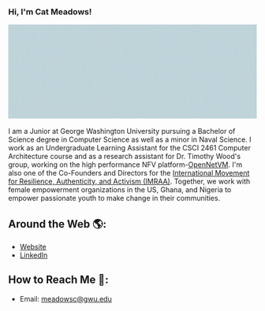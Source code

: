 ### Hi, I'm Cat Meadows!

![](https://github.com/catherinemeadows/catherinemeadows/blob/master/images/header.gif)

I am a Junior at George Washington University pursuing a Bachelor of Science degree in Computer Science as well as a minor in Naval Science. I work as an Undergraduate Learning Assistant for the CSCI 2461 Computer Architecture course and as a research assistant for Dr. Timothy Wood's group, working on the high performance NFV platform-[OpenNetVM](http://sdnfv.github.io/onvm/). I'm also one of the Co-Founders and Directors for the [International Movement for Resilience, Authenticity, and Activism (IMRAA)](https://imraacoalition.github.io). Together, we work with female empowerment organizations in the US, Ghana, and Nigeria to empower passionate youth to make change in their communities. 

## Around the Web :earth_americas:: 
- [Website](https://catherinemeadows.github.io)
- [LinkedIn](https://www.linkedin.com/in/catherine-meadows-03560b182)

## How to Reach Me :email::
- Email: meadowsc@gwu.edu
